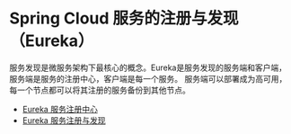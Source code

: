 # Spring Cloud 服务的注册与发现（Eureka）

服务发现是微服务架构下最核心的概念。Eureka是服务发现的服务端和客户端，服务端是服务的注册中心，客户端是每一个服务。
服务端可以部署成为高可用，每一个节点都可以将其注册的服务备份到其他节点。

* [Eureka 服务注册中心](/eureka-server.md)
* [Eureka 服务注册与发现](/eureka-client.md)

